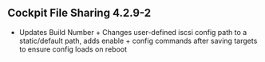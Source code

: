 ## Cockpit File Sharing 4.2.9-2

* Updates Build Number + Changes user-defined iscsi config path to a static/default path, adds enable + config commands after saving targets to ensure config loads on reboot